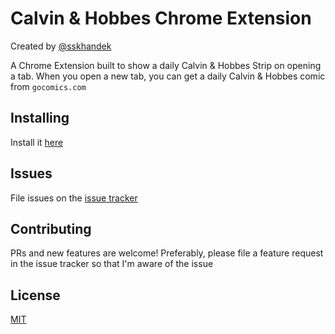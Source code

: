 # Calvin & Hobbes Chrome Extension

Created by [@sskhandek](github.com/sskhandek)

A Chrome Extension built to show a daily Calvin &amp; Hobbes Strip on opening a tab.
When you open a new tab, you can get a daily Calvin & Hobbes comic from `gocomics.com`

## Installing

Install it [here](https://chrome.google.com/webstore/detail/daily-calvin-hobbes/okhflledjnncmkpgikalgigbnomlhapl)

## Issues

File issues on the [issue tracker](https://github.com/sskhandek/calvin-hobbes-chrome-extension/issues)

## Contributing

PRs and new features are welcome! Preferably, please file a feature request in the issue tracker so that I'm aware of the issue

## License

[MIT](http://opensource.org/licenses/MIT)
